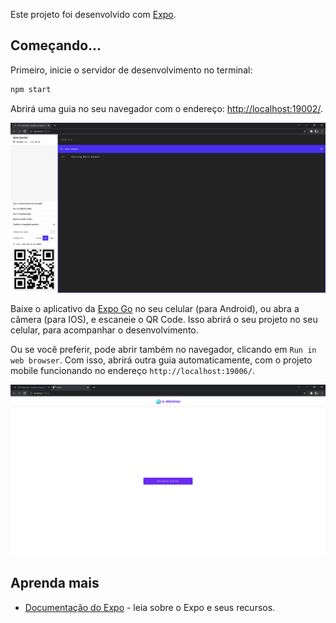 Este projeto foi desenvolvido com [Expo](https://expo.dev/).

## Começando...

Primeiro, inicie o servidor de desenvolvimento no terminal:

```bash
npm start
```

Abrirá uma guia no seu navegador com o endereço: [http://localhost:19002/](http://localhost:19002/). </br>

<p align="center">
    <img src="../images/mobile1.png" alt="mobile1" >
</p>

Baixe o aplicativo da [Expo Go](https://play.google.com/store/apps/details?id=host.exp.exponent&hl=pt_BR&gl=US) no seu celular (para Android), ou abra a câmera (para IOS), e escaneie o QR Code. Isso abrirá o seu projeto no seu celular, para acompanhar o desenvolvimento.

Ou se você preferir, pode abrir também no navegador, clicando em `Run in web browser`. Com isso, abrirá outra guia automaticamente, com o projeto mobile funcionando no endereço `http://localhost:19006/`. </br>

<p align="center">
    <img src="../images/mobile2.png" alt="mobile2" >
</p>

## Aprenda mais

- [Documentação do Expo](https://docs.expo.dev/) - leia sobre o Expo e seus recursos.
